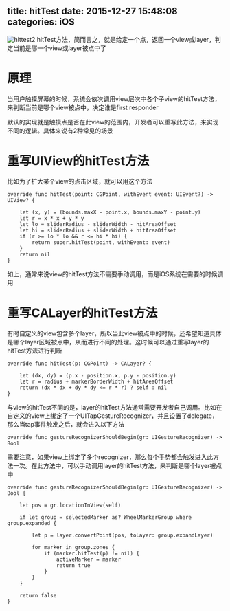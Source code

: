 title: hitTest
date: 2015-12-27 15:48:08
categories: iOS
---
![hittest2](http://pic.kyfxbl.com/a4.jpg)
hitTest方法，简而言之，就是给定一个点，返回一个view或layer，判定当前是哪一个view或layer被点中了
<!--more-->

# 原理

当用户触摸屏幕的时候，系统会依次调用view层次中各个子view的hitTest方法，来判断当前是哪个view被点中，决定谁是first responder

默认的实现就是触摸点是否在此view的范围内，开发者可以重写此方法，来实现不同的逻辑。具体来说有2种常见的场景

# 重写UIView的hitTest方法

比如为了扩大某个view的点击区域，就可以用这个方法
```
override func hitTest(point: CGPoint, withEvent event: UIEvent?) -> UIView? {

    let (x, y) = (bounds.maxX - point.x, bounds.maxY - point.y)
    let r = x * x + y * y
    let lo = sliderRadius - sliderWidth - hitAreaOffset
    let hi = sliderRadius + sliderWidth + hitAreaOffset
    if (r >= lo * lo && r <= hi * hi) {
        return super.hitTest(point, withEvent: event)
    }
    return nil
}
```
如上，通常来说view的hitTest方法不需要手动调用，而是iOS系统在需要的时候调用

# 重写CALayer的hitTest方法

有时自定义的view包含多个layer，所以当此view被点中的时候，还希望知道具体是哪个layer区域被点中，从而进行不同的处理。这时候可以通过重写layer的hitTest方法进行判断

```
override func hitTest(p: CGPoint) -> CALayer? {

    let (dx, dy) = (p.x - position.x, p.y - position.y)
    let r = radius + markerBorderWidth + hitAreaOffset
    return (dx * dx + dy * dy <= r * r) ? self : nil
}
```

与view的hitTest不同的是，layer的hitTest方法通常需要开发者自己调用。比如在自定义的view上绑定了一个UITapGestureRecognizer，并且设置了delegate，那么当tap事件触发之后，就会进入以下方法
```
override func gestureRecognizerShouldBegin(gr: UIGestureRecognizer) -> Bool
```

需要注意，如果view上绑定了多个recognizer，那么每个手势都会触发进入此方法一次。在此方法中，可以手动调用layer的hitTest方法，来判断是哪个layer被点中
```
override func gestureRecognizerShouldBegin(gr: UIGestureRecognizer) -> Bool {
        
    let pos = gr.locationInView(self)
        
    if let group = selectedMarker as? WheelMarkerGroup where group.expanded {
               
        let p = layer.convertPoint(pos, toLayer: group.expandLayer)
        
        for marker in group.zones {
            if (marker.hitTest(p) != nil) {
                activeMarker = marker
                return true
            }
        }
    }
    
    return false
}
```